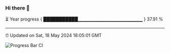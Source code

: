 ### Hi there 👋

⏳ Year progress { ███████████▁▁▁▁▁▁▁▁▁▁▁▁▁▁▁▁▁▁▁ } 37.91 %

---

⏰ Updated on Sat, 18 May 2024 18:05:01 GMT

![Progress Bar CI](https://github.com/liununu/liununu/workflows/Progress%20Bar%20CI/badge.svg)
